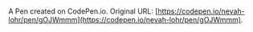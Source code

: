 # 

A Pen created on CodePen.io. Original URL: [https://codepen.io/nevah-lohr/pen/gOJWmmm](https://codepen.io/nevah-lohr/pen/gOJWmmm).

